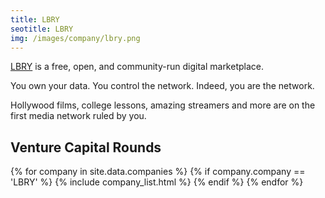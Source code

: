 ```yaml
---
title: LBRY  
seotitle: LBRY  
img: /images/company/lbry.png
---
```


<a href="https://lbry.io">LBRY</a> is a free, open, and community-run digital marketplace.

You own your data. You control the network. Indeed, you are the network.

Hollywood films, college lessons, amazing streamers and more are on the first media network ruled by you.

## Venture Capital Rounds

{% for company in site.data.companies %}
{% if company.company == 'LBRY' %}
{% include company_list.html %}
{% endif %}
{% endfor %}
